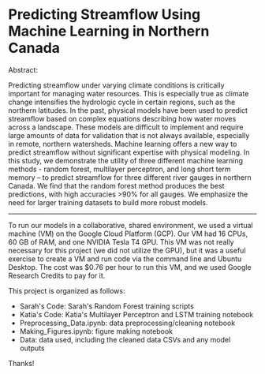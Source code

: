 # Predicting Streamflow Using Machine Learning in Northern Canada

Abstract:

Predicting streamflow under varying climate conditions is critically important for managing water resources. This is especially true as climate change intensifies the hydrologic cycle in certain regions, such as the northern latitudes. In the past, physical models have been used to predict streamflow based on complex equations describing how water moves across a landscape. These models are difficult to implement and require large amounts of data for validation that is not always available, especially in remote, northern watersheds. Machine learning offers a new way to predict streamflow without significant expertise with physical modeling. In this study, we demonstrate the utility of three different machine learning methods - random forest, multilayer perceptron, and long short term memory – to predict streamflow for three different river gauges in northern Canada. We find that the random forest method produces the best predictions, with high accuracies >90% for all gauges. We emphasize the need for larger training datasets to build more robust models.

---

To run our models in a collaborative, shared environment, we used a virtual machine (VM) on the Google Cloud Platform (GCP). Our VM had 16 CPUs, 60 GB of RAM, and one NVIDIA Tesla T4 GPU. This VM was not really necessary for this project (we did not utilize the GPU), but it was a useful exercise to create a VM and run code via the command line and Ubuntu Desktop. The cost was $0.76 per hour to run this VM, and we used Google Research Credits to pay for it.

This project is organized as follows:
- Sarah's Code: Sarah's Random Forest training scripts
- Katia's Code: Katia's Multilayer Perceptron and LSTM training notebook
- Preprocessing_Data.ipynb: data preprocessing/cleaning notebook
- Making_Figures.ipynb: figure making notebook
- Data: data used, including the cleaned data CSVs and any model outputs

Thanks!

